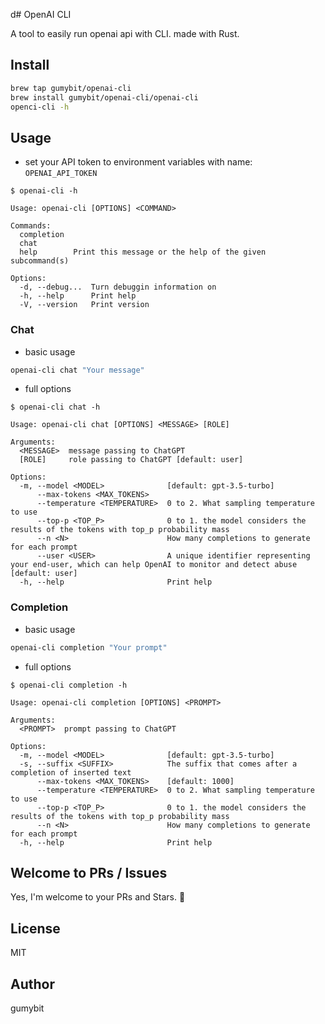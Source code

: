 d# OpenAI CLI

A tool to easily run openai api with CLI. made with Rust.

## Install

```sh
brew tap gumybit/openai-cli
brew install gumybit/openai-cli/openai-cli
openci-cli -h
```

## Usage

- set your API token to environment variables with name: `OPENAI_API_TOKEN`

```
$ openai-cli -h

Usage: openai-cli [OPTIONS] <COMMAND>

Commands:
  completion  
  chat        
  help        Print this message or the help of the given subcommand(s)

Options:
  -d, --debug...  Turn debuggin information on
  -h, --help      Print help
  -V, --version   Print version
```

### Chat

- basic usage

```sh
openai-cli chat "Your message"
```

- full options

```
$ openai-cli chat -h

Usage: openai-cli chat [OPTIONS] <MESSAGE> [ROLE]

Arguments:
  <MESSAGE>  message passing to ChatGPT
  [ROLE]     role passing to ChatGPT [default: user]

Options:
  -m, --model <MODEL>              [default: gpt-3.5-turbo]
      --max-tokens <MAX_TOKENS>    
      --temperature <TEMPERATURE>  0 to 2. What sampling temperature to use
      --top-p <TOP_P>              0 to 1. the model considers the results of the tokens with top_p probability mass
      --n <N>                      How many completions to generate for each prompt
      --user <USER>                A unique identifier representing your end-user, which can help OpenAI to monitor and detect abuse [default: user]
  -h, --help                       Print help
```

### Completion

- basic usage

```sh
openai-cli completion "Your prompt"
```

- full options

```
$ openai-cli completion -h

Usage: openai-cli completion [OPTIONS] <PROMPT>

Arguments:
  <PROMPT>  prompt passing to ChatGPT

Options:
  -m, --model <MODEL>              [default: gpt-3.5-turbo]
  -s, --suffix <SUFFIX>            The suffix that comes after a completion of inserted text
      --max-tokens <MAX_TOKENS>    [default: 1000]
      --temperature <TEMPERATURE>  0 to 2. What sampling temperature to use
      --top-p <TOP_P>              0 to 1. the model considers the results of the tokens with top_p probability mass
      --n <N>                      How many completions to generate for each prompt
  -h, --help                       Print help
```

## Welcome to PRs / Issues

Yes, I'm welcome to your PRs and Stars. :custard:

## License

MIT

## Author

gumybit
